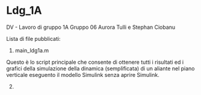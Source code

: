 # Ldg_1A
DV - Lavoro di gruppo 1A 
Gruppo 06
Aurora Tulli e Stephan Ciobanu

Lista di file pubblicati:

1) main_ldg1a.m

Questo è lo script principale che consente di ottenere tutti i risultati ed i grafici della simulazione della dinamica (semplificata) di un aliante nel piano verticale eseguento il modello Simulink senza aprire Simulink.

2) 
